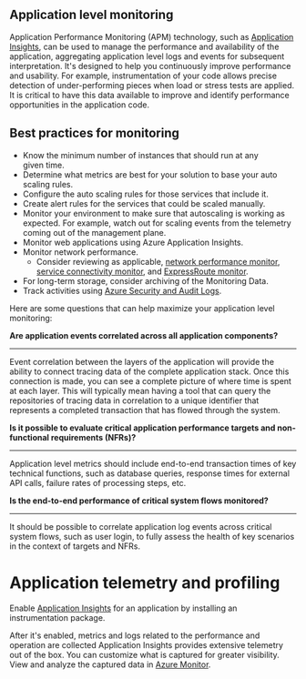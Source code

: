 ## Application level monitoring

Application Performance Monitoring (APM) technology, such as [Application Insights](/azure/azure-monitor/app/app-insights-overview), can be used to manage the performance and availability of the application, aggregating application level logs and events for subsequent interpretation. It's designed to help you continuously improve performance and usability. For example, instrumentation of your code allows precise detection of under-performing pieces when load or stress tests are applied. It is critical to have this data available to improve and identify performance opportunities in the application code.

## Best practices for monitoring

- Know the minimum number of instances that should run at any given time.
- Determine what metrics are best for your solution to base your auto scaling rules.
- Configure the auto scaling rules for those services that include it.
- Create alert rules for the services that could be scaled manually.
- Monitor your environment to make sure that autoscaling is working as expected. For example, watch out for scaling events from the telemetry coming out of the management plane.
- Monitor web applications using Azure Application Insights.
- Monitor network performance.
  - Consider reviewing as applicable, [network performance monitor](/azure/azure-monitor/insights/network-performance-monitor-performance-monitor), [service connectivity monitor](/azure/azure-monitor/insights/network-performance-monitor-service-connectivity), and [ExpressRoute monitor](/azure/azure-monitor/insights/network-performance-monitor-expressroute).
- For long-term storage, consider archiving of the Monitoring Data.
- Track activities using [Azure Security and Audit Logs](/azure/security/fundamentals/log-audit).




Here are some questions that can help maximize your application level monitoring:

**Are application events correlated across all application components?**
***

Event correlation between the layers of the application will provide the ability to connect tracing data of the complete application stack. Once this connection is made, you can see a complete picture of where time is spent at each layer. This will typically mean having a tool that can query the repositories of tracing data in correlation to a unique identifier that represents a completed transaction that has flowed through the system.

**Is it possible to evaluate critical application performance targets and non-functional requirements (NFRs)?**
***

Application level metrics should include end-to-end transaction times of key technical functions, such as database queries, response times for external API calls, failure rates of processing steps, etc.

**Is the end-to-end performance of critical system flows monitored?**
***

It should be possible to correlate application log events across critical system flows, such as user login, to fully assess the health of key scenarios in the context of targets and NFRs.

# Application telemetry and profiling

Enable [Application Insights](/azure/azure-monitor/app/app-insights-overview) for an application by installing an instrumentation package. 

After it's enabled, metrics and logs related to the performance and operation are collected Application Insights provides extensive telemetry out of the box. You can customize what is captured for greater visibility. View and analyze the captured data in [Azure Monitor](/azure/azure-monitor/overview). 
